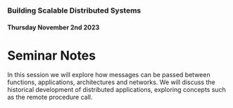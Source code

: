 ### Building Scalable Distributed Systems
#### Thursday November 2nd 2023

# Seminar Notes

In this session we will explore how messages can be passed between functions, applications, architectures and networks. We will discuss the historical development of distributed applications, exploring concepts such as the remote procedure call.
